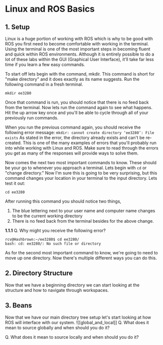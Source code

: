 # Linux and ROS Basics #
## 1. Setup ##
Linux is a huge portion of working with ROS which is why to be good with ROS you first need to become comfortable with working in the terminal. Using the terminal is one of the most important steps in becoming fluent and quick within ROS environments. Although it is entirely possible to do a lot of these labs within the GUI (Graphical User Interface), it'll take far less time if you learn a few easy commands.

To start off lets begin with the command, mkdir. This command is short for "make directory" and it does exactly as its name suggests. Run the following command in a fresh terminal.
```
mkdir ee3280
```
Once that command is run, you should notice that there is no feed back from the terminal. Now lets run the command again to see what happens. Hit the up arrow key once and you'll be able to cycle through all of your previously run commands. 

When you run the previous command again, you should receive the following error message:
`mkdir: cannot create directory ‘ee3280’: File exists`
As stated in the error, the directory already exists and can't be re-created. This is one of the many examples of errors that you'll probably run into while working with Linux and ROS. Make sure to read through the errors you get as many of the responses will provide ways to solve them.

Now comes the next two most important commands to know. These should be your go to whenever you approach a terminal. Lets begin with `cd` or "change directory." Now I'm sure this is going to be very surprising, but this command changes your location in your terminal to the input directory. Lets test it out:
```
cd ee3280
```
After running this command you should notice two things,
1. The blue lettering next to your user name and computer name changes to be the current working directory
2. There is no feed back from the terminal besides for the above change.

__1.1.1__ Q. Why might you receive the following error?
```
rcv@Hashbrown:~/ee3280$ cd ee3280/
bash: cd: ee3280/: No such file or directory
```

As for the second most important command to know, we're going to need to move up one directory. Now there's multiple different ways you can do this. 

## 2. Directory Structure ##
Now that we have a beginning directory we can start looking at the structure and how to navigate through workspaces.

## 3. Beans ##
Now that we have our main directory tree setup let's start looking at how ROS will interface with our system. 
![[global_and_local]]
Q. What does it mean to source globally and when should you do it?

Q. What does it mean to source locally and when should you do it?